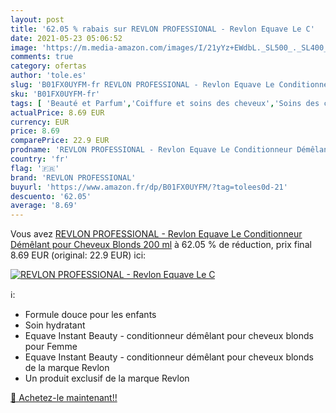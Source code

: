 ```yaml
---
layout: post
title: '62.05 % rabais sur REVLON PROFESSIONAL - Revlon Equave Le C'
date: 2021-05-23 05:06:52
image: 'https://m.media-amazon.com/images/I/21yYz+EWdbL._SL500_._SL400_.jpg'
comments: true
category: ofertas
author: 'tole.es'
slug: 'B01FX0UYFM-fr REVLON PROFESSIONAL - Revlon Equave Le Conditionneur...'
sku: 'B01FX0UYFM-fr'
tags: [ 'Beauté et Parfum','Coiffure et soins des cheveux','Soins des cheveux','Soins et masques pour les cheveux','revlon professional', ]
actualPrice: 8.69 EUR
currency: EUR
price: 8.69
comparePrice: 22.9 EUR
prodname: 'REVLON PROFESSIONAL - Revlon Equave Le Conditionneur Démêlant pour Cheveux Blonds  200 ml'
country: 'fr'
flag: '🇫🇷'
brand: 'REVLON PROFESSIONAL'
buyurl: 'https://www.amazon.fr/dp/B01FX0UYFM/?tag=tolees0d-21'
descuento: '62.05'
average: '8.69'
---
```


Vous avez [REVLON PROFESSIONAL - Revlon Equave Le Conditionneur Démêlant pour Cheveux Blonds  200 ml](https://www.amazon.fr/dp/B01FX0UYFM/?tag=tolees0d-21)  à  62.05 % de réduction, prix final  8.69 EUR (original: 22.9 EUR) ici:

[![REVLON PROFESSIONAL - Revlon Equave Le C](https://m.media-amazon.com/images/I/21yYz+EWdbL._SL500_._SL400_.jpg)](https://www.amazon.fr/dp/B01FX0UYFM/?tag=tolees0d-21)

ℹ️:

- Formule douce pour les enfants
- Soin hydratant
- Equave Instant Beauty - conditionneur démêlant pour cheveux blonds pour Femme
- Equave Instant Beauty - conditionneur démêlant pour cheveux blonds de la marque Revlon
- Un produit exclusif de la marque Revlon

[🛒 Achetez-le maintenant!!](https://www.amazon.fr/dp/B01FX0UYFM/?tag=tolees0d-21)
